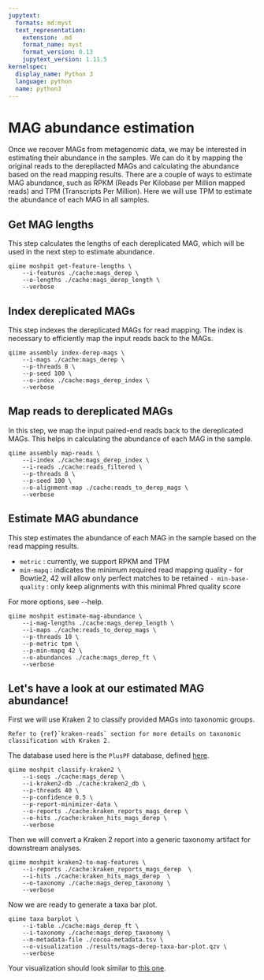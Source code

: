 ```yaml
---
jupytext:
  formats: md:myst
  text_representation:
    extension: .md
    format_name: myst
    format_version: 0.13
    jupytext_version: 1.11.5
kernelspec:
  display_name: Python 3
  language: python
  name: python3
---
```

# MAG abundance estimation
Once we recover MAGs from metagenomic data, we may be interested in estimating their abundance in the samples. We can do 
it by mapping the original reads to the derepliacted MAGs and calculating the abundance based on the read mapping results.
There are a couple of ways to estimate MAG abundance, such as RPKM (Reads Per Kilobase per Million mapped reads) and TPM
(Transcripts Per Million). Here we will use TPM to estimate the abundance of each MAG in all samples.

## Get MAG lengths
This step calculates the lengths of each dereplicated MAG, which will be used in the next step to estimate abundance.
```{code-cell}
qiime moshpit get-feature-lengths \
    --i-features ./cache:mags_derep \              
    --o-lengths ./cache:mags_derep_length \ 
    --verbose                         
```

## Index dereplicated MAGs
This step indexes the dereplicated MAGs for read mapping. The index is necessary to efficiently map the input reads back to the MAGs.
```{code-cell}
qiime assembly index-derep-mags \
    --i-mags ./cache:mags_derep \                  
    --p-threads 8 \  
    --p-seed 100 \                                   
    --o-index ./cache:mags_derep_index \
    --verbose                            
```

## Map reads to dereplicated MAGs
In this step, we map the input paired-end reads back to the dereplicated MAGs. This helps in calculating the abundance 
of each MAG in the sample.
```{code-cell}
qiime assembly map-reads \
    --i-index ./cache:mags_derep_index \                            
    --i-reads ./cache:reads_filtered \   
    --p-threads 8 \  
    --p-seed 100 \                  
    --o-alignment-map ./cache:reads_to_derep_mags \
    --verbose            
```

## Estimate MAG abundance
This step estimates the abundance of each MAG in the sample based on the read mapping results.
- `metric` : currently, we support RPKM and TPM
- `min-mapq` : indicates the minimum required read mapping quality - for Bowtie2, 42 will allow only perfect matches to be retained
`- min-base-quality` : only keep alignments with this minimal Phred quality score

For more options, see --help.
```{code-cell}
qiime moshpit estimate-mag-abundance \
    --i-mag-lengths ./cache:mags_derep_length \
    --i-maps ./cache:reads_to_derep_mags \
    --p-threads 10 \
    --p-metric tpm \
    --p-min-mapq 42 \
    --o-abundances ./cache:mags_derep_ft \
    --verbose
```

## Let's have a look at our estimated MAG abundance!
First we will use Kraken 2 to classify provided MAGs into taxonomic groups.
```{note}
Refer to {ref}`kraken-reads` section for more details on taxonomic classification with Kraken 2.
```

The database used here is the `PlusPF` database, defined [here](https://benlangmead.github.io/aws-indexes/k2).
```{code-cell}
qiime moshpit classify-kraken2 \
    --i-seqs ./cache:mags_derep \
    --i-kraken2-db ./cache:kraken2_db \
    --p-threads 40 \
    --p-confidence 0.5 \
    --p-report-minimizer-data \
    --o-reports ./cache:kraken_reports_mags_derep \
    --o-hits ./cache:kraken_hits_mags_derep \
    --verbose
```

Then we will convert a Kraken 2 report into a  generic taxonomy artifact for downstream analyses.
```{code-cell}
qiime moshpit kraken2-to-mag-features \
    --i-reports ./cache:kraken_reports_mags_derep  \
    --i-hits ./cache:kraken_hits_mags_derep  \
    --o-taxonomy ./cache:mags_derep_taxonomy \
    --verbose
```

Now we are ready to generate a taxa bar plot.
```{code-cell}
qiime taxa barplot \
    --i-table ./cache:mags_derep_ft \
    --i-taxonomy ./cache:mags_derep_taxonomy \
    --m-metadata-file ./cocoa-metadata.tsv \
    --o-visualization ./results/mags-derep-taxa-bar-plot.qzv \
    --verbose
```
Your visualization should look similar to [this one](https://view.qiime2.org/visualization/?src=https://raw.githubusercontent.com/bokulich-lab/moshpit-docs/main/moshpit_docs/data/mags-derep-taxa-bar-plot.qzv).
